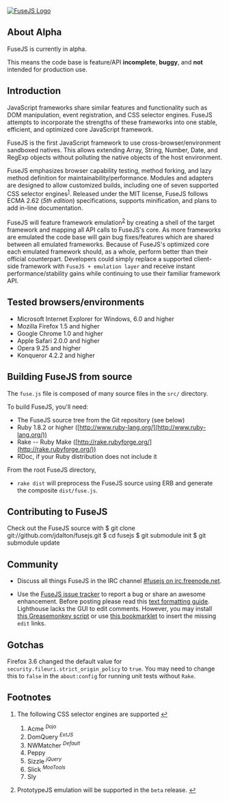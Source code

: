 <a href="http://fusejs.com">
<img title="FuseJS - Fuse to win!" alt="FuseJS Logo" style="border:0;" src="fusejs/raw/master/logo.png">
</a>

About Alpha
-----------

FuseJS is currently in alpha.

This means the code base is feature/API **incomplete**, **buggy**, and
**not** intended for production use.

Introduction
------------

JavaScript frameworks share similar features and functionality such as
DOM manipulation, event registration, and CSS selector engines. FuseJS 
attempts to incorporate the strengths of these frameworks into one stable, 
efficient, and optimized core JavaScript framework. 

FuseJS is the first JavaScript framework to use cross-browser/environment sandboxed 
natives. This allows extending Array, String, Number, Date, and RegExp objects without
polluting the native objects of the host environment.

FuseJS emphasizes browser capability testing, method forking, and lazy method 
definition for maintainability/performance. Modules and adapters are designed to 
allow customized builds, including one of seven supported CSS selector engines<sup><a name="fnref1" href="#fn1">1</a></sup>. Released under the MIT license, FuseJS follows ECMA 2.62
(*5th edition*) specifications, supports minification, and plans to add in-line documentation.

FuseJS will feature framework emulation<sup><a name="fnref2" href="#fn2">2</a></sup> by creating a shell of the target framework and mapping all API calls to FuseJS's core. As more frameworks are emulated the code base will gain bug fixes/features which are shared between all emulated frameworks. Because of FuseJS's optimized core each emulated framework should, as a whole, perform better than their official counterpart. Developers could simply replace a supported client-side framework with `FuseJS + emulation layer` and receive instant performance/stability gains while continuing to use their familiar framework API.

Tested browsers/environments
----------------------------
  - Microsoft Internet Explorer for Windows, 6.0 and higher
  - Mozilla Firefox 1.5 and higher
  - Google Chrome 1.0 and higher
  - Apple Safari 2.0.0 and higher
  - Opera 9.25 and higher
  - Konqueror 4.2.2 and higher

Building FuseJS from source
---------------------------
The `fuse.js` file is composed of many source files in the `src/` directory.

To build FuseJS, you'll need:

  - The FuseJS source tree from the Git repository (see below)
  - Ruby 1.8.2 or higher ([http://www.ruby-lang.org/](http://www.ruby-lang.org/))
  - Rake -- Ruby Make ([http://rake.rubyforge.org/](http://rake.rubyforge.org/))
  - RDoc, if your Ruby distribution does not include it

From the root FuseJS directory,

  - `rake dist` will preprocess the FuseJS source using ERB and 
    generate the composite `dist/fuse.js`.

Contributing to FuseJS
----------------------
Check out the FuseJS source with 
    $ git clone git://github.com/jdalton/fusejs.git
    $ cd fusejs
    $ git submodule init
    $ git submodule update

Community
---------
  - Discuss all things FuseJS in the IRC channel
    [#fusejs on irc.freenode.net](irc://irc.freenode.net/#fusejs).

  - Use the [FuseJS issue tracker](https://fusejs.lighthouseapp.com/projects/24813-fusejs/tickets?q=all)
    to report a bug or share an awesome enhancement. Before posting please read this
    [text formatting guide](http://help.lighthouseapp.com/faqs/getting-started/how-do-i-format-text).
    Lighthouse lacks the GUI to edit comments. However, you may install
    [this Greasemonkey script](http://userscripts.org/scripts/show/63702) or use
    [this bookmarklet](http://gist.github.com/251306) to insert the missing `edit` links.

Gotchas
-------
  Firefox 3.6 changed the default value for `security.fileuri.strict_origin_policy` to `true`.
  You may need to change this to `false` in the `about:config` for running unit tests without `Rake`.

Footnotes
---------
  1. The following CSS selector engines are supported
     <a name="fn1" title="Jump back to footnote 1 in the text." href="#fnref1">&#8617;</a>
     1. Acme <sup>*Dojo*</sup>
     2. DomQuery <sup>*ExtJS*</sup>
     3. NWMatcher <sup>*Default*</sup>
     4. Peppy
     5. Sizzle <sup>*jQuery*</sup>
     6. Slick <sup>*MooTools*</sup>
     7. Sly

  2. PrototypeJS emulation will be supported in the `beta` release.
     <a name="fn2" title="Jump back to footnote 2 in the text." href="#fnref2">&#8617;</a>
